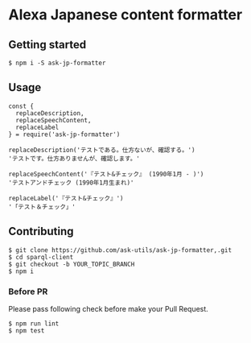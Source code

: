 # Alexa Japanese content formatter

## Getting started

```
$ npm i -S ask-jp-formatter
```

## Usage

```
const {
  replaceDescription,
  replaceSpeechContent,
  replaceLabel
} = require('ask-jp-formatter')

replaceDescription('テストである。仕方ないが、確認する。')
'テストです。仕方ありませんが、確認します。'

replaceSpeechContent('『テスト&チェック』 (1990年1月 - )')
'テストアンドチェック (1990年1月生まれ)'

replaceLabel('『テスト&チェック』')
'「テスト＆チェック」'
```


## Contributing

```
$ git clone https://github.com/ask-utils/ask-jp-formatter,.git
$ cd sparql-client
$ git checkout -b YOUR_TOPIC_BRANCH
$ npm i
```

### Before PR

Please pass following check before make your Pull Request.

```
$ npm run lint
$ npm test
```